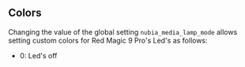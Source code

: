 ## Colors

Changing the value of the global setting `nubia_media_lamp_mode` allows
setting custom colors for Red Magic 9 Pro's Led's as follows:

- 0: Led's off
